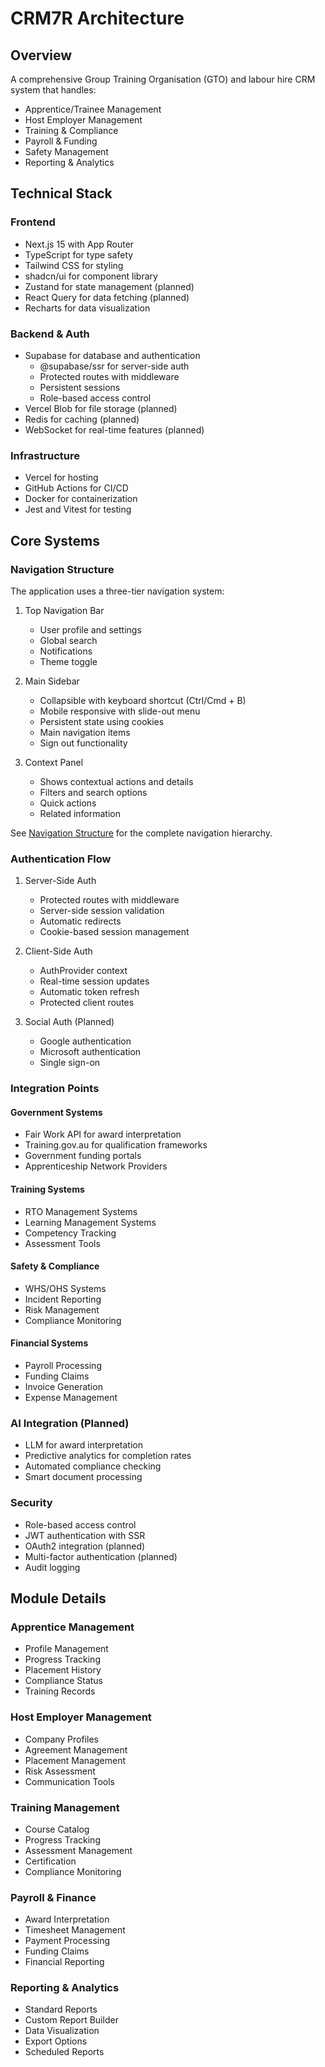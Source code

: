 # CRM7R Architecture

## Overview

A comprehensive Group Training Organisation (GTO) and labour hire CRM system that handles:

- Apprentice/Trainee Management
- Host Employer Management
- Training & Compliance
- Payroll & Funding
- Safety Management
- Reporting & Analytics

## Technical Stack

### Frontend

- Next.js 15 with App Router
- TypeScript for type safety
- Tailwind CSS for styling
- shadcn/ui for component library
- Zustand for state management (planned)
- React Query for data fetching (planned)
- Recharts for data visualization

### Backend & Auth

- Supabase for database and authentication
  - @supabase/ssr for server-side auth
  - Protected routes with middleware
  - Persistent sessions
  - Role-based access control
- Vercel Blob for file storage (planned)
- Redis for caching (planned)
- WebSocket for real-time features (planned)

### Infrastructure

- Vercel for hosting
- GitHub Actions for CI/CD
- Docker for containerization
- Jest and Vitest for testing

## Core Systems

### Navigation Structure

The application uses a three-tier navigation system:

1. Top Navigation Bar

   - User profile and settings
   - Global search
   - Notifications
   - Theme toggle

2. Main Sidebar

   - Collapsible with keyboard shortcut (Ctrl/Cmd + B)
   - Mobile responsive with slide-out menu
   - Persistent state using cookies
   - Main navigation items
   - Sign out functionality

3. Context Panel
   - Shows contextual actions and details
   - Filters and search options
   - Quick actions
   - Related information

See [Navigation Structure](./NAVIGATION.md) for the complete navigation hierarchy.

### Authentication Flow

1. Server-Side Auth

   - Protected routes with middleware
   - Server-side session validation
   - Automatic redirects
   - Cookie-based session management

2. Client-Side Auth

   - AuthProvider context
   - Real-time session updates
   - Automatic token refresh
   - Protected client routes

3. Social Auth (Planned)
   - Google authentication
   - Microsoft authentication
   - Single sign-on

### Integration Points

#### Government Systems

- Fair Work API for award interpretation
- Training.gov.au for qualification frameworks
- Government funding portals
- Apprenticeship Network Providers

#### Training Systems

- RTO Management Systems
- Learning Management Systems
- Competency Tracking
- Assessment Tools

#### Safety & Compliance

- WHS/OHS Systems
- Incident Reporting
- Risk Management
- Compliance Monitoring

#### Financial Systems

- Payroll Processing
- Funding Claims
- Invoice Generation
- Expense Management

### AI Integration (Planned)

- LLM for award interpretation
- Predictive analytics for completion rates
- Automated compliance checking
- Smart document processing

### Security

- Role-based access control
- JWT authentication with SSR
- OAuth2 integration (planned)
- Multi-factor authentication (planned)
- Audit logging

## Module Details

### Apprentice Management

- Profile Management
- Progress Tracking
- Placement History
- Compliance Status
- Training Records

### Host Employer Management

- Company Profiles
- Agreement Management
- Placement Management
- Risk Assessment
- Communication Tools

### Training Management

- Course Catalog
- Progress Tracking
- Assessment Management
- Certification
- Compliance Monitoring

### Payroll & Finance

- Award Interpretation
- Timesheet Management
- Payment Processing
- Funding Claims
- Financial Reporting

### Reporting & Analytics

- Standard Reports
- Custom Report Builder
- Data Visualization
- Export Options
- Scheduled Reports
